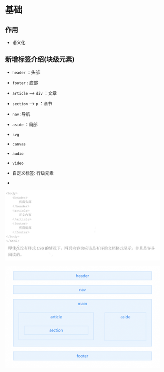 # 基础

## 作用

- 语义化

## 新增标签介绍(块级元素)

- `header` ：头部

- `footer` : 底部

- `article` --> `div` ：文章

- `section` --> `p` ：章节

- `nav` :导航

- `aside` ：局部

- `svg`

- `canvas`

- `audio`

- `video`

- 自定义标签: 行级元素

*

![](image/语义化标签位置_bVnEVjqQhx.png)

![](image/html5_CMyYWCShyu.png)
